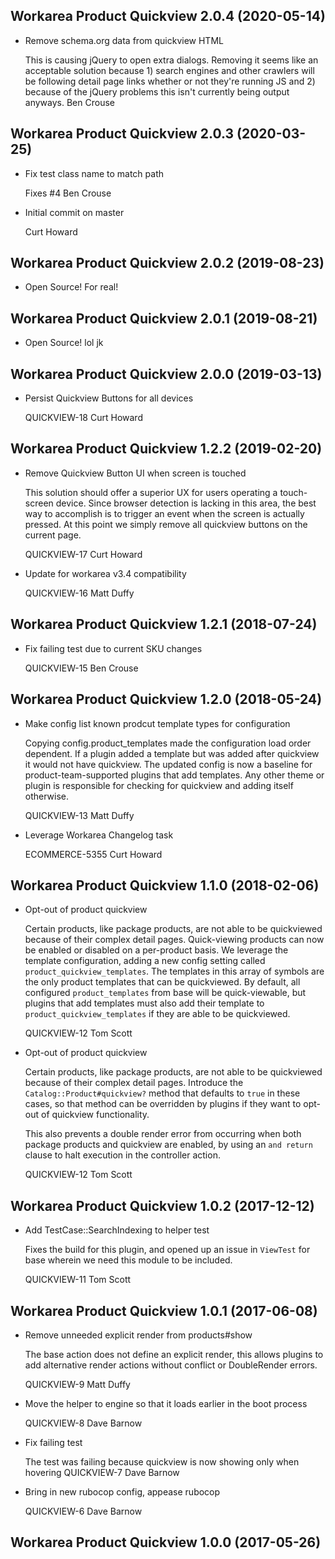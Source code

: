 Workarea Product Quickview 2.0.4 (2020-05-14)
--------------------------------------------------------------------------------

*   Remove schema.org data from quickview HTML

    This is causing jQuery to open extra dialogs. Removing it seems like an acceptable solution because 1) search engines and other crawlers will be following detail page links whether or not they're running JS and 2) because of the jQuery problems this isn't currently being output anyways.
    Ben Crouse



Workarea Product Quickview 2.0.3 (2020-03-25)
--------------------------------------------------------------------------------

*   Fix test class name to match path

    Fixes #4
    Ben Crouse

*   Initial commit on master

    Curt Howard



Workarea Product Quickview 2.0.2 (2019-08-23)
--------------------------------------------------------------------------------

*   Open Source! For real!
 
 
 
Workarea Product Quickview 2.0.1 (2019-08-21)
--------------------------------------------------------------------------------

*   Open Source! lol jk



Workarea Product Quickview 2.0.0 (2019-03-13)
--------------------------------------------------------------------------------

*   Persist Quickview Buttons for all devices

    QUICKVIEW-18
    Curt Howard



Workarea Product Quickview 1.2.2 (2019-02-20)
--------------------------------------------------------------------------------

*   Remove Quickview Button UI when screen is touched

    This solution should offer a superior UX for users operating a
    touch-screen device. Since browser detection is lacking in this area,
    the best way to accomplish is to trigger an event when the screen is
    actually pressed. At this point we simply remove all quickview buttons
    on the current page.

    QUICKVIEW-17
    Curt Howard

*   Update for workarea v3.4 compatibility

    QUICKVIEW-16
    Matt Duffy



Workarea Product Quickview 1.2.1 (2018-07-24)
--------------------------------------------------------------------------------

*   Fix failing test due to current SKU changes

    QUICKVIEW-15
    Ben Crouse



Workarea Product Quickview 1.2.0 (2018-05-24)
--------------------------------------------------------------------------------

*   Make config list known prodcut template types for configuration

    Copying config.product_templates made the configuration load order
    dependent. If a plugin added a template but was added after quickview
    it would not have quickview. The updated config is now a baseline for
    product-team-supported plugins that add templates. Any other theme or
    plugin is responsible for checking for quickview and adding itself
    otherwise.

    QUICKVIEW-13
    Matt Duffy

*   Leverage Workarea Changelog task

    ECOMMERCE-5355
    Curt Howard



Workarea Product Quickview 1.1.0 (2018-02-06)
--------------------------------------------------------------------------------

*   Opt-out of product quickview

    Certain products, like package products, are not able to be quickviewed
    because of their complex detail pages. Quick-viewing products can now be
    enabled or disabled on a per-product basis. We leverage the template
    configuration, adding a new config setting called `product_quickview_templates`.
    The templates in this array of symbols are the only product templates that can
    be quickviewed. By default, all configured `product_templates` from base
    will be quick-viewable, but plugins that add templates must also add
    their template to `product_quickview_templates` if they are
    able to be quickviewed.

    QUICKVIEW-12
    Tom Scott

*   Opt-out of product quickview

    Certain products, like package products, are not able to be quickviewed
    because of their complex detail pages. Introduce the
    `Catalog::Product#quickview?` method that defaults to `true` in these
    cases, so that method can be overridden by plugins if they want to
    opt-out of quickview functionality.

    This also prevents a double render error from occurring when both
    package products and quickview are enabled, by using an `and return`
    clause to halt execution in the controller action.

    QUICKVIEW-12
    Tom Scott


Workarea Product Quickview 1.0.2 (2017-12-12)
--------------------------------------------------------------------------------

*   Add TestCase::SearchIndexing to helper test

    Fixes the build for this plugin, and opened up an issue in `ViewTest` for base
    wherein we need this module to be included.

    QUICKVIEW-11
    Tom Scott


Workarea Product Quickview 1.0.1 (2017-06-08)
--------------------------------------------------------------------------------

*   Remove unneeded explicit render from products#show

    The base action does not define an explicit render, this allows plugins
    to add alternative render actions without conflict or DoubleRender errors.

    QUICKVIEW-9
    Matt Duffy

*   Move the helper to engine so that it loads earlier in the boot process

    QUICKVIEW-8
    Dave Barnow

*   Fix failing test

    The test was failing because quickview is now showing only when hovering
    QUICKVIEW-7
    Dave Barnow

*   Bring in new rubocop config, appease rubocop

    QUICKVIEW-6
    Dave Barnow


Workarea Product Quickview 1.0.0 (2017-05-26)
--------------------------------------------------------------------------------
